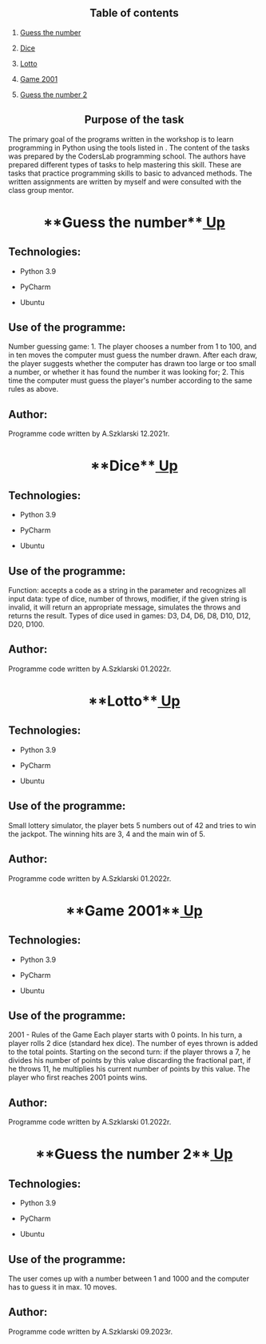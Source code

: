<h2 align="center"><a name="Up">Table of contents</a></h2> 
<ol>
<li><p><a href="#Task1">Guess the number</a></p>   
<li><p><a href="#Task2">Dice</a></p>     
<li><p><a href="#Task3">Lotto</a></p>    
<li><p><a href="#Task4">Game 2001</a></p>
<li><p><a href="#Task5">Guess the number 2</a></p>   
</ol>

<h2 align="center">Purpose of the task</h2>
<p>The primary goal of the programs written in the workshop is to learn programming in Python using the tools listed in . The content of the tasks was prepared by the CodersLab programming school. The authors have prepared different types of tasks to help mastering this skill. These are tasks that practice programming skills to basic to advanced methods. The written assignments are written by myself and were consulted with the class group mentor.<p>


<h1 align="center">**<a name="Task1">Guess the number</a>**<a href="#Up"> Up </a></h1>  
  
## Technologies:
<ul>
<li><p>Python 3.9</p>
<li><p>PyCharm</p>
<li><p>Ubuntu</p>
</ul>

## Use of the programme:
<p>Number guessing game:
1. The player chooses a number from 1 to 100, and in ten moves the computer must guess the number drawn. After each draw, the player suggests whether the computer has drawn too large or too small a number, or whether it has found the number it was looking for;
2. This time the computer must guess the player's number according to the same rules as above. </p>

## Author:
Programme code written by A.Szklarski 12.2021r.


<h1 align="center">**<a name="Task2">Dice</a>**<a href="#Up"> Up </a></h1>  
  
## Technologies:
<ul>
<li><p>Python 3.9</p>
<li><p>PyCharm</p>
<li><p>Ubuntu</p>
</ul>

## Use of the programme:
<p>Function:
accepts a code as a string in the parameter and recognizes all input data:
type of dice,
number of throws,
modifier,
if the given string is invalid, it will return an appropriate message,
simulates the throws and returns the result.
Types of dice used in games: D3, D4, D6, D8, D10, D12, D20, D100.</p>

## Author:
Programme code written by A.Szklarski 01.2022r.


<h1 align="center">**<a name="Task3">Lotto</a>**<a href="#Up"> Up </a></h1>  
  
## Technologies:
<ul>
<li><p>Python 3.9</p>
<li><p>PyCharm</p>
<li><p>Ubuntu</p>
</ul>

## Use of the programme:
<p>Small lottery simulator, the player bets 5 numbers out of 42 and tries to win the jackpot. The winning hits are 3, 4 and the main win of 5.</p>

## Author:
Programme code written by A.Szklarski 01.2022r.


<h1 align="center">**<a name="Task4">Game 2001</a>**<a href="#Up"> Up </a></h1>  
  
## Technologies:
<ul>
<li><p>Python 3.9</p>
<li><p>PyCharm</p>
<li><p>Ubuntu</p>
</ul>

## Use of the programme:
<p>2001 - Rules of the Game
Each player starts with 0 points.
In his turn, a player rolls 2 dice (standard hex dice).
The number of eyes thrown is added to the total points.
Starting on the second turn:
if the player throws a 7, he divides his number of points by this value discarding the fractional part,
if he throws 11, he multiplies his current number of points by this value.
The player who first reaches 2001 points wins.</p>

## Author:
Programme code written by A.Szklarski 01.2022r.


<h1 align="center">**<a name="Task5">Guess the number 2</a>**<a href="#Up"> Up </a></h1>  
  
## Technologies:
<ul>
<li><p>Python 3.9</p>
<li><p>PyCharm</p>
<li><p>Ubuntu</p>
</ul>

## Use of the programme:
<p>The user comes up with a number between 1 and 1000 and the computer has to guess it in max. 10 moves.  </p>

## Author:
Programme code written by A.Szklarski 09.2023r.
